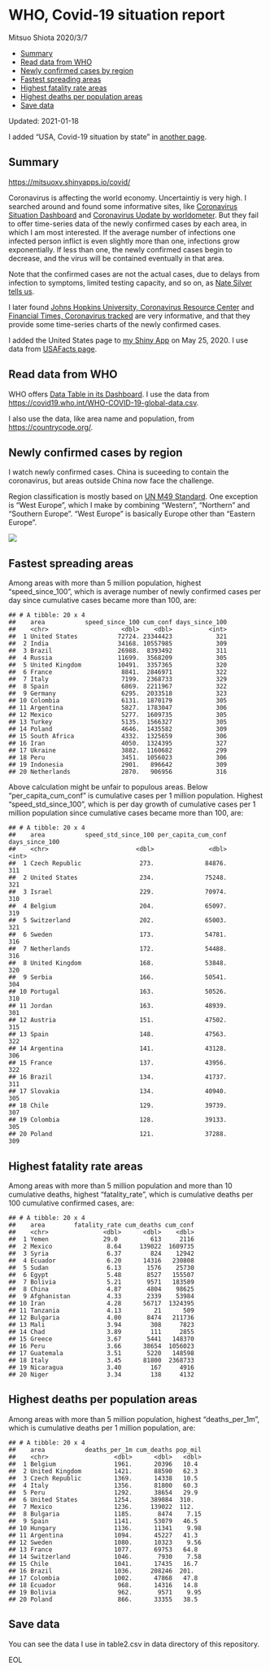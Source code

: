WHO, Covid-19 situation report
================
Mitsuo Shiota
2020/3/7

  - [Summary](#summary)
  - [Read data from WHO](#read-data-from-who)
  - [Newly confirmed cases by region](#newly-confirmed-cases-by-region)
  - [Fastest spreading areas](#fastest-spreading-areas)
  - [Highest fatality rate areas](#highest-fatality-rate-areas)
  - [Highest deaths per population
    areas](#highest-deaths-per-population-areas)
  - [Save data](#save-data)

Updated: 2021-01-18

I added “USA, Covid-19 situation by state” in [another page](USA.md).

## Summary

<https://mitsuoxv.shinyapps.io/covid/>

Coronavirus is affecting the world economy. Uncertaintiy is very high. I
searched around and found some informative sites, like [Coronavirus
Situation
Dashboard](https://who.maps.arcgis.com/apps/opsdashboard/index.html#/c88e37cfc43b4ed3baf977d77e4a0667)
and [Coronavirus Update by
worldometer](https://www.worldometers.info/coronavirus/). But they fail
to offer time-series data of the newly confirmed cases by each area, in
which I am most interested. If the average number of infections one
infected person inflict is even slightly more than one, infections grow
exponentially. If less than one, the newly confirmed cases begin to
decrease, and the virus will be contained eventually in that area.

Note that the confirmed cases are not the actual cases, due to delays
from infection to symptoms, limited testing capacity, and so on, as
[Nate Silver tells
us](https://fivethirtyeight.com/features/coronavirus-case-counts-are-meaningless/).

I later found [Johns Hopkins University, Coronavirus Resource
Center](https://coronavirus.jhu.edu/) and [Financial Times, Coronavirus
tracked](https://www.ft.com/content/a26fbf7e-48f8-11ea-aeb3-955839e06441)
are very informative, and that they provide some time-series charts of
the newly confirmed cases.

I added the United States page to [my Shiny
App](https://mitsuoxv.shinyapps.io/covid/) on May 25, 2020. I use data
from [USAFacts
page](https://usafacts.org/visualizations/coronavirus-covid-19-spread-map/).

## Read data from WHO

WHO offers [Data Table in its Dashboard](https://covid19.who.int/table).
I use the data from
<https://covid19.who.int/WHO-COVID-19-global-data.csv>.

I also use the data, like area name and population, from
<https://countrycode.org/>.

## Newly confirmed cases by region

I watch newly confirmed cases. China is suceeding to contain the
coronavirus, but areas outside China now face the challenge.

Region classification is mostly based on [UN M49
Standard](https://unstats.un.org/unsd/methodology/m49/). One exception
is “West Europe”, which I make by combining “Western”, “Northern” and
“Southern Europe”. “West Europe” is basically Europe other than
“Eastern Europe”.

![](README_files/figure-gfm/chart-1.png)<!-- -->

## Fastest spreading areas

Among areas with more than 5 million population, highest
“speed\_since\_100”, which is average number of newly confirmed cases
per day since cumulative cases became more than 100, are:

    ## # A tibble: 20 x 4
    ##    area           speed_since_100 cum_conf days_since_100
    ##    <chr>                    <dbl>    <dbl>          <int>
    ##  1 United States           72724. 23344423            321
    ##  2 India                   34168. 10557985            309
    ##  3 Brazil                  26988.  8393492            311
    ##  4 Russia                  11699.  3568209            305
    ##  5 United Kingdom          10491.  3357365            320
    ##  6 France                   8841.  2846971            322
    ##  7 Italy                    7199.  2368733            329
    ##  8 Spain                    6869.  2211967            322
    ##  9 Germany                  6295.  2033518            323
    ## 10 Colombia                 6131.  1870179            305
    ## 11 Argentina                5827.  1783047            306
    ## 12 Mexico                   5277.  1609735            305
    ## 13 Turkey                   5135.  1566327            305
    ## 14 Poland                   4646.  1435582            309
    ## 15 South Africa             4332.  1325659            306
    ## 16 Iran                     4050.  1324395            327
    ## 17 Ukraine                  3882.  1160682            299
    ## 18 Peru                     3451.  1056023            306
    ## 19 Indonesia                2901.   896642            309
    ## 20 Netherlands              2870.   906956            316

Above calculation might be unfair to populous areas. Below
“per\_capita\_cum\_conf” is cumulative cases per 1 million population.
Highest “speed\_std\_since\_100”, which is per day growth of cumulative
cases per 1 million population since cumulative cases became more than
100, are:

    ## # A tibble: 20 x 4
    ##    area           speed_std_since_100 per_capita_cum_conf days_since_100
    ##    <chr>                        <dbl>               <dbl>          <int>
    ##  1 Czech Republic                273.              84876.            311
    ##  2 United States                 234.              75248.            321
    ##  3 Israel                        229.              70974.            310
    ##  4 Belgium                       204.              65097.            319
    ##  5 Switzerland                   202.              65003.            321
    ##  6 Sweden                        173.              54781.            316
    ##  7 Netherlands                   172.              54488.            316
    ##  8 United Kingdom                168.              53848.            320
    ##  9 Serbia                        166.              50541.            304
    ## 10 Portugal                      163.              50526.            310
    ## 11 Jordan                        163.              48939.            301
    ## 12 Austria                       151.              47502.            315
    ## 13 Spain                         148.              47563.            322
    ## 14 Argentina                     141.              43128.            306
    ## 15 France                        137.              43956.            322
    ## 16 Brazil                        134.              41737.            311
    ## 17 Slovakia                      134.              40940.            305
    ## 18 Chile                         129.              39739.            307
    ## 19 Colombia                      128.              39133.            305
    ## 20 Poland                        121.              37288.            309

## Highest fatality rate areas

Among areas with more than 5 million population and more than 10
cumulative deaths, highest “fatality\_rate”, which is cumulative deaths
per 100 cumulative confirmed cases, are:

    ## # A tibble: 20 x 4
    ##    area        fatality_rate cum_deaths cum_conf
    ##    <chr>               <dbl>      <dbl>    <dbl>
    ##  1 Yemen               29.0         613     2116
    ##  2 Mexico               8.64     139022  1609735
    ##  3 Syria                6.37        824    12942
    ##  4 Ecuador              6.20      14316   230808
    ##  5 Sudan                6.13       1576    25730
    ##  6 Egypt                5.48       8527   155507
    ##  7 Bolivia              5.21       9571   183589
    ##  8 China                4.87       4804    98625
    ##  9 Afghanistan          4.33       2339    53984
    ## 10 Iran                 4.28      56717  1324395
    ## 11 Tanzania             4.13         21      509
    ## 12 Bulgaria             4.00       8474   211736
    ## 13 Mali                 3.94        308     7823
    ## 14 Chad                 3.89        111     2855
    ## 15 Greece               3.67       5441   148370
    ## 16 Peru                 3.66      38654  1056023
    ## 17 Guatemala            3.51       5220   148598
    ## 18 Italy                3.45      81800  2368733
    ## 19 Nicaragua            3.40        167     4916
    ## 20 Niger                3.34        138     4132

## Highest deaths per population areas

Among areas with more than 5 million population, highest
“deaths\_per\_1m”, which is cumulative deaths per 1 million
population, are:

    ## # A tibble: 20 x 4
    ##    area           deaths_per_1m cum_deaths pop_mil
    ##    <chr>                  <dbl>      <dbl>   <dbl>
    ##  1 Belgium                1961.      20396   10.4 
    ##  2 United Kingdom         1421.      88590   62.3 
    ##  3 Czech Republic         1369.      14338   10.5 
    ##  4 Italy                  1356.      81800   60.3 
    ##  5 Peru                   1292.      38654   29.9 
    ##  6 United States          1254.     389084  310.  
    ##  7 Mexico                 1236.     139022  112.  
    ##  8 Bulgaria               1185.       8474    7.15
    ##  9 Spain                  1141.      53079   46.5 
    ## 10 Hungary                1136.      11341    9.98
    ## 11 Argentina              1094.      45227   41.3 
    ## 12 Sweden                 1080.      10323    9.56
    ## 13 France                 1077.      69753   64.8 
    ## 14 Switzerland            1046.       7930    7.58
    ## 15 Chile                  1041.      17435   16.7 
    ## 16 Brazil                 1036.     208246  201.  
    ## 17 Colombia               1002.      47868   47.8 
    ## 18 Ecuador                 968.      14316   14.8 
    ## 19 Bolivia                 962.       9571    9.95
    ## 20 Poland                  866.      33355   38.5

## Save data

You can see the data I use in table2.csv in data directory of this
repository.

EOL
